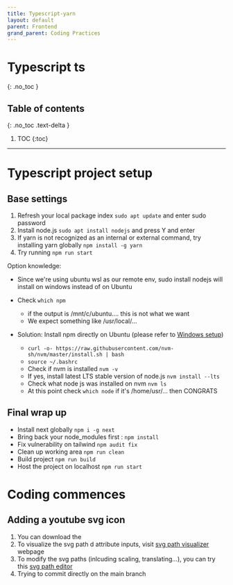 ```yaml
---
title: Typescript-yarn
layout: default
parent: Frontend
grand_parent: Coding Practices
---
```


# Typescript ts
{: .no_toc }

## Table of contents
{: .no_toc .text-delta }

1. TOC
{:toc}

---

# Typescript project setup

## Base settings

1. Refresh your local package index `sudo apt update` and enter sudo password
2. Install node.js `sudo apt install nodejs` and press Y and enter
3. If yarn is not recognized as an internal or external command, try installing yarn globally `npm install -g yarn`
4. Try running `npm run start`

Option knowledge:
- Since we're using ubuntu wsl as our remote env, sudo install nodejs will install on windows instead of on Ubuntu

- Check `which npm` 
    - if the output is /mnt/c/ubuntu.... this is not what we want
    - We expect something like /usr/local/...

- Solution: Install npm directly on Ubuntu (please refer to [Windows setup](https://learn.microsoft.com/en-us/windows/dev-environment/javascript/nodejs-on-wsl))
    - `curl -o- https://raw.githubusercontent.com/nvm-sh/nvm/master/install.sh | bash`
    - `source ~/.bashrc`
    - Check if nvm is installed `nvm -v`
    - If yes, install latest LTS stable version of node.js `nvm install --lts`
    - Check what node js was installed on nvm `nvm ls`
    - At this point check `which node` if it's /home/usr/... then CONGRATS

## Final wrap up
- Install next globally `npm i -g next`
- Bring back your node_modules first : `npm install`
- Fix vulnerability on tailwind `npm audit fix`
- Clean up working area `npm run clean`
- Build project `npm run build`
- Host the project on localhost `npm run start`

# Coding commences

## Adding a youtube svg icon
1. You can download the 
2. To visualize the svg path d attribute inputs, visit [svg path visualizer](https://svg-path-visualizer.netlify.app/#) webpage
3. To modify the svg paths (inlcuding scaling, translating...), you can try this [svg path editor](https://yqnn.github.io/svg-path-editor/) 
4. Trying to commit directly on the main branch